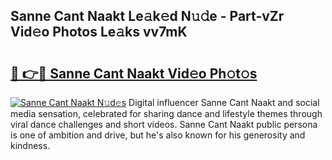 ## Sanne Cant Naakt Le𝚊k𝚎d N𝚞𝚍e - Part-vZr Vid𝚎o Photos Le𝚊ks vv7mK

# <h2><a href="http://fb0qc1.evod.top/?m=Sanne+Cant+Naakt">🔗 👉🔴 Sanne Cant Naakt Vid𝚎o Ph𝚘t𝚘s</a></h2>

[![Sanne Cant Naakt N𝚞d𝚎s](https://i.imgur.com/8V9OHl7.gif)](http://fb0qc1.evod.top/?m=Sanne+Cant+Naakt)
Digital influencer Sanne Cant Naakt and social media sensation, celebrated for sharing dance and lifestyle themes through viral dance challenges and short videos. Sanne Cant Naakt public persona is one of ambition and drive, but he's also known for his generosity and kindness. 
